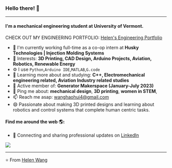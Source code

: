 ### Hello there! 👋
---

#### I'm a mechanical engineering student at University of Vermont.

CHECK OUT MY ENGINEERING PORTFOLIO: <a href="https://drive.google.com/file/d/1hvMPfp3_KiPUpTk5rj-j1E68fjHag3Qv/view?usp=sharing">Helen's Engineering Portfolio</a>

- 🏢 I'm currently working full-time as a co-op intern at **Husky Technologies | Injection Molding Systems**
- 💜 Interests: **3D Printing, CAD Design, Arduino Projects, Aviation, Robotics, Renewable Energy**
- ⚙️ I use `Python`,`Arduino IDE`,`MATLAB`,`G.code`
- 🌱 Learning more about and studying: **C++, Electromechanical engineering related, Aviation Industry related studies**
- 💅 Active member of: **Generator Makerspace (January-July 2023)**
- 💬 Ping me about: **mechanical design**, **3D printing**, **women in STEM**, 
- 📫 Reach me asap: wanghaohui4@gmail.com
- 😄 Passionate about making 3D printed designs and learning about robotics and control systems that complete human centric tasks.

#### Find me around the web 🌎:
- 💼 Connecting and sharing professional updates on <a href="https://www.linkedin.com/in/helenwanghh">LinkedIn</a>



<img align="center" src="https://github.com/anathayna/anathayna/blob/master/assets/pusheencode.gif"/>



---

⭐️ From [Helen Wang](https://github.com/helenwanghh)
